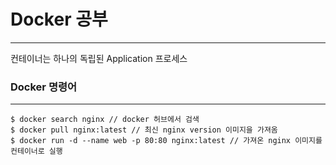 # Docker 공부

---

컨테이너는 하나의 독립된 Application 프로세스

### Docker 명령어

---

```
$ docker search nginx // docker 허브에서 검색
$ docker pull nginx:latest // 최신 nginx version 이미지을 가져옴
$ docker run -d --name web -p 80:80 nginx:latest // 가져온 nginx 이미지를 컨테이너로 실행

```
